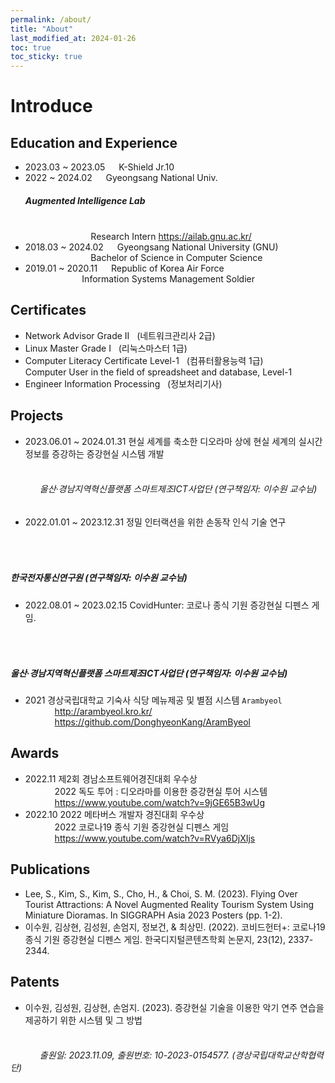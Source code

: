 ```yaml
---
permalink: /about/
title: "About"
last_modified_at: 2024-01-26
toc: true
toc_sticky: true
---
```


# Introduce
## Education and Experience
- 2023.03 ~ 2023.05 &emsp; K-Shield Jr.10  
- 2022 ~ 2024.02 &emsp; Gyeongsang National Univ. <h5>Augmented Intelligence Lab</h5>
<br> &ensp; &emsp; &emsp; &emsp; &emsp; &ensp; &ensp; Research Intern <https://ailab.gnu.ac.kr/>
- 2018.03 ~ 2024.02 &emsp; Gyeongsang National University (GNU)
<br> &ensp; &emsp; &emsp; &emsp; &emsp; &ensp; &ensp; Bachelor of Science in Computer Science
- 2019.01 ~ 2020.11 &emsp; Republic of Korea Air Force
<br> &ensp; &ensp; &ensp; &emsp; &emsp; &ensp; &ensp; Information Systems Management Soldier

## Certificates
- Network Advisor Grade Ⅱ &nbsp; (네트워크관리사 2급)
- Linux Master Grade Ⅰ &nbsp; (리눅스마스터 1급)
- Computer Literacy Certificate Level-1 &nbsp; (컴퓨터활용능력 1급)
<br> Computer User in the field of spreadsheet and database, Level-1
- Engineer Information Processing &nbsp; (정보처리기사)   

## Projects   
- 2023.06.01 ~ 2024.01.31 현실 세계를 축소한 디오라마 상에 현실 세계의 실시간 정보를 증강하는 증강현실 시스템 개발
###### <br> &ensp; &emsp; &emsp; 울산·경남지역혁신플랫폼 스마트제조ICT사업단 (연구책임자: 이수원 교수님)
- 2022.01.01 ~ 2023.12.31 정밀 인터랙션을 위한 손동작 인식 기술 연구
###### &ensp; &emsp; &emsp; <h5>한국전자통신연구원 (연구책임자: 이수원 교수님)</h5>  
- 2022.08.01 ~ 2023.02.15 CovidHunter: 코로나 종식 기원 증강현실 디펜스 게임.
###### &ensp; &emsp; &emsp; <h5>울산·경남지역혁신플랫폼 스마트제조ICT사업단 (연구책임자: 이수원 교수님)</h5>
- 2021 경상국립대학교 기숙사 식당 메뉴제공 및 별점 시스템 `Arambyeol`
<br> &ensp; &emsp; &emsp; <http://arambyeol.kro.kr/>
<br> &ensp; &emsp; &emsp; <https://github.com/DonghyeonKang/AramByeol>

## Awards     
- 2022.11 제2회 경남소프트웨어경진대회 우수상
<br> &ensp; &emsp; &emsp; 2022 독도 투어 : 디오라마를 이용한 증강현실 투어 시스템
<br> &ensp; &emsp; &emsp; <https://www.youtube.com/watch?v=9jGE65B3wUg>   
- 2022.10 2022 메타버스 개발자 경진대회 우수상
<br> &ensp; &emsp; &emsp; 2022 코로나19 종식 기원 증강현실 디펜스 게임
<br> &ensp; &emsp; &emsp; <https://www.youtube.com/watch?v=RVya6DjXIjs>   

## Publications
- Lee, S., Kim, S., Kim, S., Cho, H., & Choi, S. M. (2023). Flying Over Tourist Attractions: A Novel Augmented Reality Tourism System Using Miniature Dioramas. In SIGGRAPH Asia 2023 Posters (pp. 1-2).
- 이수원, 김상현, 김성원, 손엄지, 정보건, & 최상민. (2022). 코비드헌터+: 코로나19 종식 기원 증강현실 디펜스 게임. 한국디지털콘텐츠학회 논문지, 23(12), 2337-2344.  

## Patents   
- 이수원, 김성원, 김상현, 손엄지. (2023). 증강현실 기술을 이용한 악기 연주 연습을 제공하기 위한 시스템 및 그 방법
###### <br> &ensp; &emsp; &emsp; 출원일: 2023.11.09, 출원번호: 10-2023-0154577. (경상국립대학교산학협력단)





